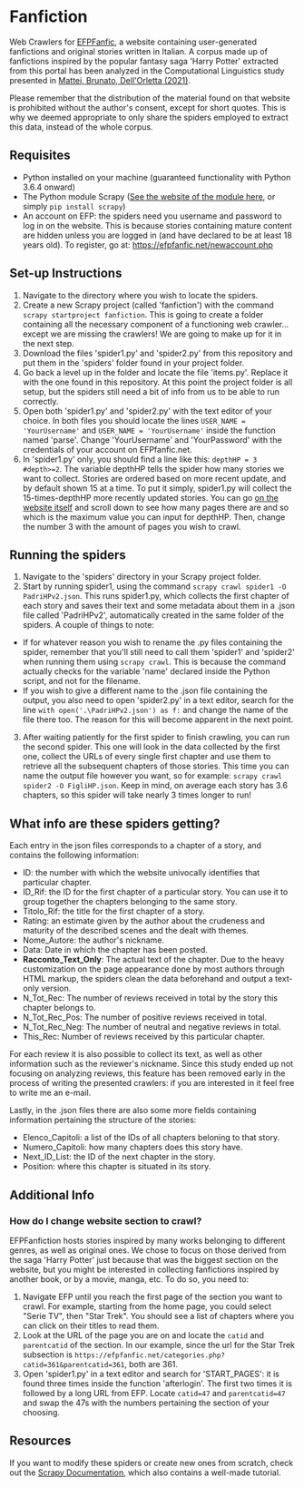# Fanfiction
Web Crawlers for [EFPFanfic](https://efpfanfic.net/), a website containing user-generated fanfictions and original stories written in Italian. A corpus made up of fanfictions inspired by the popular fantasy saga 'Harry Potter' extracted from this portal has been analyzed in the Computational Linguistics study presented in [Mattei, Brunato, Dell'Orletta (2021)](http://ceur-ws.org/Vol-2769/paper_52.pdf).

Please remember that the distribution of the material found on that website is prohibited without the author's consent, except for short quotes. This is why we deemed appropriate to only share the spiders employed to extract this data, instead of the whole corpus.

## Requisites
* Python installed on your machine (guaranteed functionality with Python 3.6.4 onward)
* The Python module Scrapy ([See the website of the module here](https://scrapy.org/), or simply `pip install scrapy`)
* An account on EFP: the spiders need you username and password to log in on the website. This is because stories containing mature content are hidden unless you are logged in (and have declared to be at least 18 years old). To register, go at: https://efpfanfic.net/newaccount.php

## Set-up Instructions
1. Navigate to the directory where you wish to locate the spiders.
2. Create a new Scrapy project (called 'fanfiction') with the command `scrapy startproject fanfiction`. This is going to create a folder containing all the necessary component of a functioning web crawler... except we are missing the crawlers! We are going to make up for it in the next step.
3. Download the files 'spider1.py' and 'spider2.py' from this repository and put them in the 'spiders' folder found in your project folder. 
4. Go back a level up in the folder and locate the file 'items.py'. Replace it with the one found in this repository. At this point the project folder is all setup, but the spiders still need a bit of info from us to be able to run correctly.
5. Open both 'spider1.py' and 'spider2.py' with the text editor of your choice. In both files you should locate the lines `USER_NAME = 'YourUsername'` and `USER_NAME = 'YourUsername'` inside the function named 'parse'. Change 'YourUsername' and 'YourPassword' with the credentials of your account on EFPfanfic.net.
6. In 'spider1.py' only, you should find a line like this: `depthHP = 3 #depth>=2`. The variable depthHP tells the spider how many stories we want to collect. Stories are ordered based on more recent update, and by default shown 15 at a time. To put it simply, spider1.py will collect the 15-times-depthHP more recently updated stories. You can go [on the website itself](https://efpfanfic.net/categories.php?catid=47&parentcatid=47&offset=0&pagina=1&ratinglist=&charlist1=&charlist2=&genrelist=&warninglist1=&warninglist2=&completelist=&capitolilist=&colloclist=&tipocoplist=&coppielist=&avvertlist1=&avvertlist2=) and scroll down to see how many pages there are and so which is the maximum value you can input for depthHP. Then, change the number 3 with the amount of pages you wish to crawl.

## Running the spiders
1. Navigate to the 'spiders' directory in your Scrapy project folder.
2. Start by running spider1, using the command `scrapy crawl spider1 -O PadriHPv2.json`. This runs spider1.py, which collects the first chapter of each story and saves their text and some metadata about them in a .json file called 'PadriHPv2', automatically created in the same folder of the spiders. A couple of things to note: 
  * If for whatever reason you wish to rename the .py files containing the spider, remember that you'll still need to call them 'spider1' and 'spider2' when running them using `scrapy crawl`. This is because the command actually checks for the variable 'name' declared inside the Python script, and not for the filename. 
  * If you wish to give a different name to the .json file containing the output, you also need to open 'spider2.py' in a text editor, search for the line `with open('.\PadriHPv2.json') as f:` and change the name of the file there too. The reason for this will become apparent in the next point.
3. After waiting patiently for the first spider to finish crawling, you can run the second spider. This one will look in the data collected by the first one, collect the URLs of every single first chapter and use them to retrieve all the subsequent chapters of those stories. This time you can name the output file however you want, so for example: `scrapy crawl spider2 -O FigliHP.json`. Keep in mind, on average each story has 3.6 chapters, so this spider will take nearly 3 times longer to run!

## What info are these spiders getting?
Each entry in the json files corresponds to a chapter of a story, and contains the following information:
* ID: the number with which the website univocally identifies that particular chapter.
* ID_Rif: the ID for the first chapter of a particular story. You can use it to group together the chapters belonging to the same story.
* Titolo_Rif: the title for the first chapter of a story.
* Rating: an estimate given by the author about the crudeness and maturity of the described scenes and the dealt with themes.
* Nome_Autore: the author's nickname.
* Data: Date in which the chapter has been posted.
* **Racconto_Text_Only**: The actual text of the chapter. Due to the heavy customization on the page appearance done by most authors through HTML markup, the spiders clean the data beforehand and output a text-only version. 
* N_Tot_Rec: The number of reviews received in total by the story this chapter belongs to.
* N_Tot_Rec_Pos: The number of positive reviews received in total.
* N_Tot_Rec_Neg: The number of neutral and negative reviews in total.
* This_Rec: Number of reviews received by this particular chapter.

For each review it is also possible to collect its text, as well as other information such as the reviewer's nickname. Since this study ended up not focusing on analyzing reviews, this feature has been removed early in the process of writing the presented crawlers: if you are interested in it feel free to write me an e-mail. 

Lastly, in the .json files there are also some more fields containing information pertaining the structure of the stories: 
* Elenco_Capitoli: a list of the IDs of all chapters beloning to that story.
* Numero_Capitoli: how many chapters does this story have.
* Next_ID_List: the ID of the next chapter in the story.
* Position: where this chapter is situated in its story.

## Additional Info

### How do I change website section to crawl?
EFPFanfiction hosts stories inspired by many works belonging to different genres, as well as original ones. We chose to focus on those derived from the saga 'Harry Potter' just because that was the biggest section on the website, but you might be interested in collecting fanfictions inspired by another book, or by a movie, manga, etc. To do so, you need to:
1. Navigate EFP until you reach the first page of the section you want to crawl. For example, starting from the home page, you could select "Serie TV", then "Star Trek". You should see a list of chapters where you can click on their titles to read them.
2. Look at the URL of the page you are on and locate the `catid` and `parentcatid` of the section. In our example, since the url for the Star Trek subsection is `https://efpfanfic.net/categories.php?catid=361&parentcatid=361`, both are 361.
3. Open 'spider1.py' in a text editor and search for 'START_PAGES': it is found three times inside the function 'afterlogin'. The first two times it is followed by a long URL from EFP. Locate `catid=47` and `parentcatid=47` and swap the 47s with the numbers pertaining the section of your choosing.

## Resources
If you want to modify these spiders or create new ones from scratch, check out the [Scrapy Documentation](https://docs.scrapy.org/en/latest/), which also contains a well-made tutorial. 

